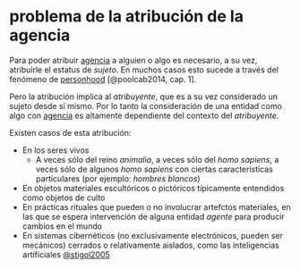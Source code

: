 # problema de la atribución de la agencia

Para poder atribuir [agencia](agencia.md) a alguien o algo es necesario, a su vez, atribuirle el estatus de *sujeto*. En muchos casos esto sucede a través del fenómeno de [personhood](personhood.md) [@poolcab2014, cap. 1].

Pero la atribución implica al *atribuyente*, que es a su vez considerado un sujeto desde sí mismo. Por lo tanto la consideración de una entidad como algo con [agencia](agencia.md) es altamente dependiente del contexto del *atribuyente*.

Existen casos de esta atribución:

* En los seres vivos
  * A veces sólo del reino *animalia*, a veces sólo del *homo sapiens*, a veces sólo de algunos *homo sapiens* con ciertas características particulares (por ejemplo: *hombres blancos*)
* En objetos materiales escultóricos o pictóricos típicamente entendidos como objetos de culto
* En prácticas rituales que pueden o no involucrar artefctos materiales, en las que se espera intervención de alguna entidad *agente* para producir cambios en el mundo
* En sistemas cibernéticos (no exclusivamente electrónicos, pueden ser mecánicos) cerrados o relativamente aislados, como las inteligencias artificiales [@stigol2005](@stigol2005.md)

